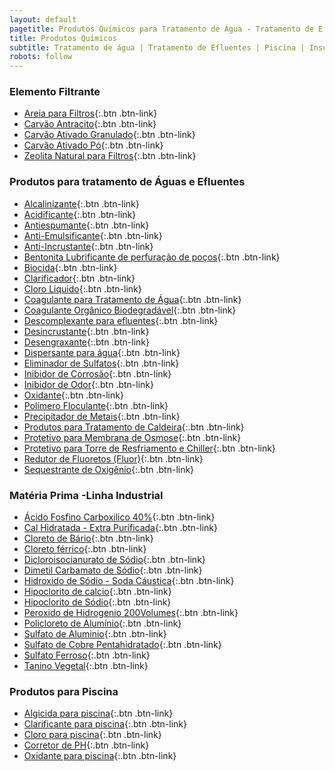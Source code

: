 ```yaml
---
layout: default
pagetitle: Produtos Químicos para Tratamento de Água - Tratamento de Efluente
title: Produtos Químicos
subtitle: Tratamento de água | Tratamento de Efluentes | Piscina | Insumos industriais
robots: follow
---
```

### Elemento Filtrante

- [Areia para Filtros](areia-para-filtros.html){:.btn .btn-link}
- [Carvão Antracito](carvao-antracito.html){:.btn .btn-link}
- [Carvão Ativado Granulado](carvao-ativado-vegetal-granulado.html){:.btn .btn-link}
- [Carvão Ativado Pó](carvao-ativado-po.html){:.btn .btn-link}
- [Zeolita Natural para Filtros](zeolita-para-filtro-de-agua.html){:.btn .btn-link}

### Produtos para tratamento de Águas e Efluentes

- [Alcalinizante](alcalinizante-corretor-ph.html){:.btn .btn-link}
- [Acidificante](acidificante.html){:.btn .btn-link}
- [Antiespumante](antiespumante.html){:.btn .btn-link}
- [Anti-Emulsificante](anti-emulsificante-efluentes.html){:.btn .btn-link}
- [Anti-Incrustante](anti-incrustante.html){:.btn .btn-link}
- [Bentonita Lubrificante de perfuração de poços](lubrificante-perfuracao-pocos.html){:.btn .btn-link}
- [Biocida](biocida.html){:.btn .btn-link}
- [Clarificador](clarificador-agua-efluentes.html){:.btn .btn-link}
- [Cloro Liquido](cloro-liquido.html){:.btn .btn-link}
- [Coagulante para Tratamento de Água](coagulante-para-tratamento-de-agua-efluentes.html){:.btn .btn-link}
- [Coagulante Orgânico Biodegradável](coagulante-organico-biodegradavel.html){:.btn .btn-link}
- [Descomplexante para efluentes](descomplexante.html){:.btn .btn-link}
- [Desincrustante](desincrustante.html){:.btn .btn-link}
- [Desengraxante](desengraxante.html){:.btn .btn-link}
- [Dispersante para água](dispersante-para-agua-torre-resfriamento.html){:.btn .btn-link}
- [Eliminador de Sulfatos](eliminador-de-sulfatos.html){:.btn .btn-link}
- [Inibidor de Corrosão](inibidor-de-corrosao.html){:.btn .btn-link}
- [Inibidor de Odor](inibidor-de-odor.html){:.btn .btn-link}
- [Oxidante](oxidante-efluentes.html){:.btn .btn-link}
- [Polímero Floculante](polieletrolito-polimero-floculante.html){:.btn .btn-link}
- [Precipitador de Metais](precipitador-de-metais.html){:.btn .btn-link}
- [Produtos para Tratamento de Caldeira](produtos_para_tratamento_de_Caldeiras.html){:.btn .btn-link}
- [Protetivo para Membrana de Osmose](protetivo-membrana-osmose.html){:.btn .btn-link}
- [Protetivo para Torre de Resfriamento e Chiller](protetivo-para-torre-de-resfriamento-agua-gelada.html){:.btn .btn-link}
- [Redutor de Fluoretos (Fluor)](redutor-de-fluoretos.html){:.btn .btn-link}
- [Sequestrante de Oxigênio](sequestrante-de-oxigenio.html){:.btn .btn-link}

### Matéria Prima -Linha Industrial 

- [Ácido Fosfino Carboxilico 40%](acido-fosfino-carboxilico.html){:.btn .btn-link}
- [Cal Hidratada - Extra Purificada](cal-hidratada.html){:.btn .btn-link}
- [Cloreto de Bário](cloreto-de-bario.html){:.btn .btn-link}
- [Cloreto férrico](cloreto-ferrico.html){:.btn .btn-link}
- [Dicloroisocianurato de Sódio](dicloroisocianurato-dicloro.html){:.btn .btn-link}
- [Dimetil Carbamato de Sódio](dimetil-carbamato-sodio.html){:.btn .btn-link}
- [Hidroxido de Sódio - Soda Cáustica](hidroxido-de-sodio-soda-caustica.html){:.btn .btn-link}
- [Hipoclorito de calcio](hipoclorito-de-calcio.html){:.btn .btn-link}
- [Hipoclorito de Sódio](hipoclorito-de-sodio.html){:.btn .btn-link}
- [Peroxido de Hidrogenio 200Volumes](peroxido-de-hidrogenio.html){:.btn .btn-link}
- [Policloreto de Alumínio](policloreto-de-aluminio-pac-coagulante.html){:.btn .btn-link}
- [Sulfato de Aluminio](sulfato-de-aluminio.html){:.btn .btn-link}
- [Sulfato de Cobre Pentahidratado](sulfato-de-cobre-pentahidratado.html){:.btn .btn-link}
- [Sulfato Ferroso](sulfato-ferroso.html){:.btn .btn-link}
- [Tanino Vegetal](tanino-vegetal.html){:.btn .btn-link}

### Produtos para Piscina

- [Algicida para piscina](algicida-para-piscina.html){:.btn .btn-link}
- [Clarificante para piscina](clarificante-para-piscina.html){:.btn .btn-link}
- [Cloro para piscina](cloro-para-piscina.html){:.btn .btn-link}
- [Corretor de PH](corretor-de-ph-para-piscina.html){:.btn .btn-link}
- [Oxidante para piscina](Oxidante-para-piscina.html){:.btn .btn-link}



